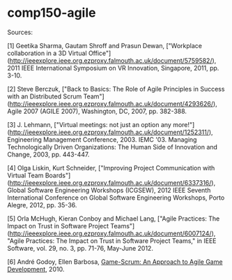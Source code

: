 # comp150-agile
Sources:

[1] Geetika Sharma, Gautam Shroff and Prasun Dewan, ["Workplace collaboration in a 3D Virtual Office"] (http://ieeexplore.ieee.org.ezproxy.falmouth.ac.uk/document/5759582/), 2011 IEEE International Symposium on VR Innovation, Singapore, 2011, pp. 3-10.

[2] Steve Berczuk, ["Back to Basics: The Role of Agile Principles in Success with an Distributed Scrum Team"] (http://ieeexplore.ieee.org.ezproxy.falmouth.ac.uk/document/4293626/), Agile 2007 (AGILE 2007), Washington, DC, 2007, pp. 382-388.

[3] J. Lehmann, ["Virtual meetings: not just an option any more!"] (http://ieeexplore.ieee.org.ezproxy.falmouth.ac.uk/document/1252311/), Engineering Management Conference, 2003. IEMC '03. Managing Technologically Driven Organizations: The Human Side of Innovation and Change, 2003, pp. 443-447.

[4] Olga Liskin, Kurt Schneider, ["Improving Project Communication with Virtual Team Boards"] (http://ieeexplore.ieee.org.ezproxy.falmouth.ac.uk/document/6337316/), Global Software Engineering Workshops (ICGSEW), 2012 IEEE Seventh International Conference on Global Software Engineering Workshops, Porto Alegre, 2012, pp. 35-36.

[5] Orla McHugh, Kieran Conboy and Michael Lang, ["Agile Practices: The Impact on Trust in Software Project Teams"] (http://ieeexplore.ieee.org.ezproxy.falmouth.ac.uk/document/6007124/), "Agile Practices: The Impact on Trust in Software Project Teams," in IEEE Software, vol. 29, no. 3, pp. 71-76, May-June 2012.

[6] André Godoy, Ellen Barbosa, [Game-Scrum: An Approach to Agile Game Development](http://sbgames.org/papers/sbgames10/computing/short/Computing_short19.pdf), 2010.
